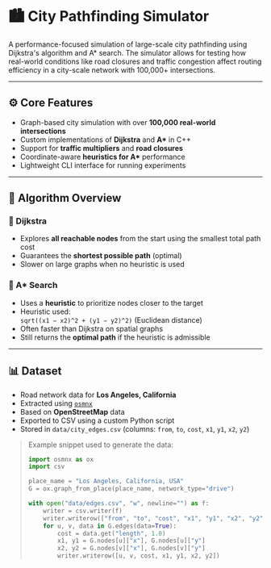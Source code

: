 # 🏙️ City Pathfinding Simulator

A performance-focused simulation of large-scale city pathfinding using Dijkstra's algorithm and A* search. The simulator allows for testing how real-world conditions like road closures and traffic congestion affect routing efficiency in a city-scale network with 100,000+ intersections.

---

## ⚙️ Core Features

- Graph-based city simulation with over **100,000 real-world intersections**
- Custom implementations of **Dijkstra** and **A\*** in C++
- Support for **traffic multipliers** and **road closures**
- Coordinate-aware **heuristics for A\*** performance
- Lightweight CLI interface for running experiments

---

## 🧠 Algorithm Overview

### 🔹 Dijkstra

- Explores **all reachable nodes** from the start using the smallest total path cost
- Guarantees the **shortest possible path** (optimal)
- Slower on large graphs when no heuristic is used

### 🔸 A* Search

- Uses a **heuristic** to prioritize nodes closer to the target
- Heuristic used:  
  `sqrt((x1 − x2)^2 + (y1 − y2)^2)` (Euclidean distance)
- Often faster than Dijkstra on spatial graphs
- Still returns the **optimal path** if the heuristic is admissible

---

## 📊 Dataset

- Road network data for **Los Angeles, California**
- Extracted using [`osmnx`](https://github.com/gboeing/osmnx)
- Based on **OpenStreetMap** data
- Exported to CSV using a custom Python script
- Stored in `data/city_edges.csv` (columns: `from`, `to`, `cost`, `x1`, `y1`, `x2`, `y2`)

> Example snippet used to generate the data:
> ```python
> import osmnx as ox
> import csv
> 
> place_name = "Los Angeles, California, USA"
> G = ox.graph_from_place(place_name, network_type="drive")
> 
> with open("data/edges.csv", "w", newline="") as f:
>     writer = csv.writer(f)
>     writer.writerow(["from", "to", "cost", "x1", "y1", "x2", "y2"])
>     for u, v, data in G.edges(data=True):
>         cost = data.get("length", 1.0)
>         x1, y1 = G.nodes[u]["x"], G.nodes[u]["y"]
>         x2, y2 = G.nodes[v]["x"], G.nodes[v]["y"]
>         writer.writerow([u, v, cost, x1, y1, x2, y2])
> ```
